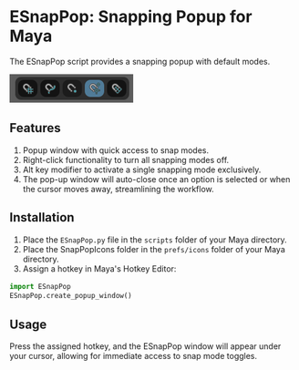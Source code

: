 # ESnapPop: Snapping Popup for Maya

The ESnapPop script provides a snapping popup with default modes.

![ESnapPop Window](/ESnapPop.png)

## Features

1. Popup window with quick access to snap modes.
2. Right-click functionality to turn all snapping modes off.
3. Alt key modifier to activate a single snapping mode exclusively.
4. The pop-up window will auto-close once an option is selected or when the cursor moves away, streamlining the workflow.

## Installation

1. Place the `ESnapPop.py` file in the `scripts` folder of your Maya directory.
2. Place the SnapPopIcons folder in the `prefs/icons` folder of your Maya directory.
3. Assign a hotkey in Maya's Hotkey Editor:
   
```python
import ESnapPop
ESnapPop.create_popup_window()
```

## Usage

Press the assigned hotkey, and the ESnapPop window will appear under your cursor, allowing for immediate access to snap mode toggles.
